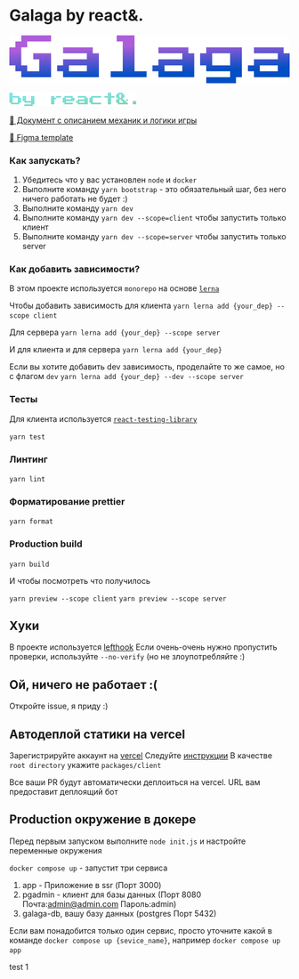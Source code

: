 # Galaga by react&.

![Galaga - game logo](./docs/images/galaga-game-logo.png)

![react&. - team logo](./docs/images/by-react-and-dot.png)

[📄 Документ с описанием механик и логики игры](/docs/design-document.md)

[🎨 Figma template](https://www.figma.com/file/HCw45jmCOZLIvle2qEWYsY/galaga?node-id=0-1)

### Как запускать?

1. Убедитесь что у вас установлен `node` и `docker`
2. Выполните команду `yarn bootstrap` - это обязательный шаг, без него ничего работать не будет :)
3. Выполните команду `yarn dev`
4. Выполните команду `yarn dev --scope=client` чтобы запустить только клиент
5. Выполните команду `yarn dev --scope=server` чтобы запустить только server

### Как добавить зависимости?

В этом проекте используется `monorepo` на основе [`lerna`](https://github.com/lerna/lerna)

Чтобы добавить зависимость для клиента
`yarn lerna add {your_dep} --scope client`

Для сервера
`yarn lerna add {your_dep} --scope server`

И для клиента и для сервера
`yarn lerna add {your_dep}`

Если вы хотите добавить dev зависимость, проделайте то же самое, но с флагом `dev`
`yarn lerna add {your_dep} --dev --scope server`

### Тесты

Для клиента используется [`react-testing-library`](https://testing-library.com/docs/react-testing-library/intro/)

`yarn test`

### Линтинг

`yarn lint`

### Форматирование prettier

`yarn format`

### Production build

`yarn build`

И чтобы посмотреть что получилось

`yarn preview --scope client`
`yarn preview --scope server`

## Хуки

В проекте используется [lefthook](https://github.com/evilmartians/lefthook)
Если очень-очень нужно пропустить проверки, используйте `--no-verify` (но не злоупотребляйте :)

## Ой, ничего не работает :(

Откройте issue, я приду :)

## Автодеплой статики на vercel

Зарегистрируйте аккаунт на [vercel](https://vercel.com/)
Следуйте [инструкции](https://vitejs.dev/guide/static-deploy.html#vercel-for-git)
В качестве `root directory` укажите `packages/client`

Все ваши PR будут автоматически деплоиться на vercel. URL вам предоставит деплоящий бот

## Production окружение в докере

Перед первым запуском выполните `node init.js` и настройте переменные окружения

`docker compose up` - запустит три сервиса

1. app - Приложение в ssr (Порт 3000)
2. pgadmin - клиент для базы данных (Порт 8080 Почта:admin@admin.com Пароль:admin)
3. galaga-db, вашу базу данных (postgres Порт 5432)

Если вам понадобится только один сервис, просто уточните какой в команде
`docker compose up {sevice_name}`, например `docker compose up app`

test 1
